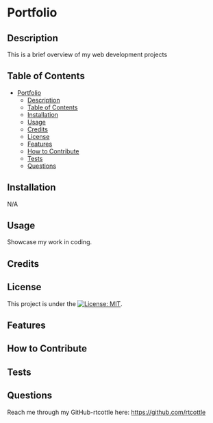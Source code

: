 # Portfolio

## Description

This is a brief overview of my web development projects

## Table of Contents

- [Portfolio](#portfolio)
  - [Description](#description)
  - [Table of Contents](#table-of-contents)
  - [Installation](#installation)
  - [Usage](#usage)
  - [Credits](#credits)
  - [License](#license)
  - [Features](#features)
  - [How to Contribute](#how-to-contribute)
  - [Tests](#tests)
  - [Questions](#questions)

## Installation

N/A

## Usage

Showcase my work in coding.

## Credits



## License

This project is under the [![License: MIT](https://img.shields.io/badge/License-MIT-yellow.svg)](https://opensource.org/licenses/MIT).

## Features



## How to Contribute



## Tests



## Questions

Reach me through my GitHub-rtcottle here: https://github.com/rtcottle